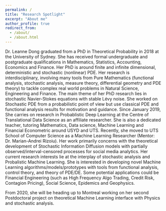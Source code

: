 ```yaml
---
permalink: /
title: "Research Spotlight"
excerpt: "About me"
author_profile: true
redirect_from: 
  - /about/
  - /about.html
---
```


Dr. Leanne Dong graduated from a PhD in Theoretical Probability in 2018 at the University of Sydney. She has received formal undergraduate and postgraduate qualifications in Mathematics, Statistics, Accounting, Economics and Finance. Her PhD is around finite and infinite dimensional, deterministic and stochastic (nonlinear) PDE. Her research is interdisciplinary, involving many tools from Pure Mathematics (functional analysis, stochastic analysis, measure theory, differential geometry and PDE theory) to tackle complex real world problems in Natural Science, Engineering and Finance. The main theme of her PhD research lies in stochastic Navier-Stokes equations with stable Lévy noise. She worked on Stochastic PDE from a probabilistic point of view but use classical PDE and functional analysis results for motivation and guidance. Since January 2019, She carries on research in Probablistic Deep Learning at the Centre of Translational Data Science as an affiliate researcher. She is also a dedicated teacher, tutoring Mathematics, Data science, Machine Learning and Financial Econometric around USYD and UTS. Recently, she moved to UTS School of Computer Science as a Machine Learning Researcher (Mentor: Dr. Marian-Andrei Rizoiu). Her work primarily concerns with the theoretical development of Stochastic Information Diffusion models with partially observed/interval-censored processes for social media analytics. Her current research interests lie at the interplay of stochastic analysis and Probalistic Machine Learning. She is interested in developing novel Machine Learning algorithms/models/prototypes with tools from functional analysis, control theory, and theory of PDE/DE.
Some potential applications could be Financial Engineering (such as High Frequency Algo Trading, Credit Risk, Contagion Pricing), Social Science, Epidemics and Geophysics.

From 2020, she will be heading up to Montreal working on her second Postdoctoral project on theoretical Machine Learning interface with Physics and stochastic analysis.

